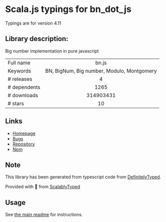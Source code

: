 
# Scala.js typings for bn_dot_js

Typings are for version 4.11

## Library description:
Big number implementation in pure javascript

|                    |                 |
| ------------------ | :-------------: |
| Full name          | bn.js |
| Keywords           | BN, BigNum, Big number, Modulo, Montgomery |
| # releases         | 4 |
| # dependents       | 1265 |
| # downloads        | 314903431 |
| # stars            | 10 |

## Links
- [Homepage](https://github.com/indutny/bn.js)
- [Bugs](https://github.com/indutny/bn.js/issues)
- [Repository](https://github.com/indutny/bn.js)
- [Npm](https://www.npmjs.com/package/bn.js)
    


## Note
This library has been generated from typescript code from [DefinitelyTyped](https://definitelytyped.org).

Provided with :purple_heart: from [ScalablyTyped](https://github.com/oyvindberg/ScalablyTyped)

## Usage
See [the main readme](../../readme.md) for instructions.


